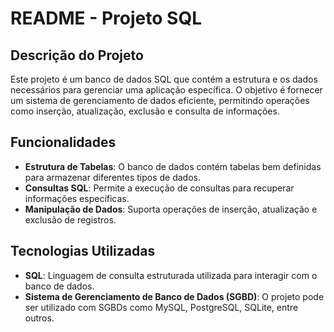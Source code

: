 # **README - Projeto SQL**

## **Descrição do Projeto**
Este projeto é um banco de dados SQL que contém a estrutura e os dados necessários para gerenciar uma aplicação específica. O objetivo é fornecer um sistema de gerenciamento de dados eficiente, permitindo operações como inserção, atualização, exclusão e consulta de informações.

## **Funcionalidades**
- **Estrutura de Tabelas**: O banco de dados contém tabelas bem definidas para armazenar diferentes tipos de dados.
- **Consultas SQL**: Permite a execução de consultas para recuperar informações específicas.
- **Manipulação de Dados**: Suporta operações de inserção, atualização e exclusão de registros.

## **Tecnologias Utilizadas**
- **SQL**: Linguagem de consulta estruturada utilizada para interagir com o banco de dados.
- **Sistema de Gerenciamento de Banco de Dados (SGBD)**: O projeto pode ser utilizado com SGBDs como MySQL, PostgreSQL, SQLite, entre outros.
